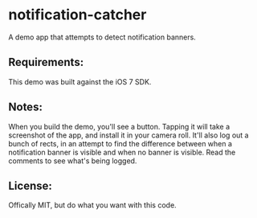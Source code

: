 notification-catcher
====================

A demo app that attempts to detect notification banners.

Requirements:
---

This demo was built against the iOS 7 SDK.

Notes:
---

When you build the demo, you'll see a button. Tapping it will take a screenshot of the app, and install it in your camera roll. It'll also log out a bunch of rects, in an attempt to find the difference between when a notification banner is visible and when no banner is visible. Read the comments to see what's being logged. 

License:
---

Offically MIT, but do what you want with this code.
